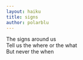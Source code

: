 ```yaml
---
layout: haiku
title: signs
author: polarblu
---
```


The signs around us<br>
Tell us the where or the what<br>
But never the when<br>